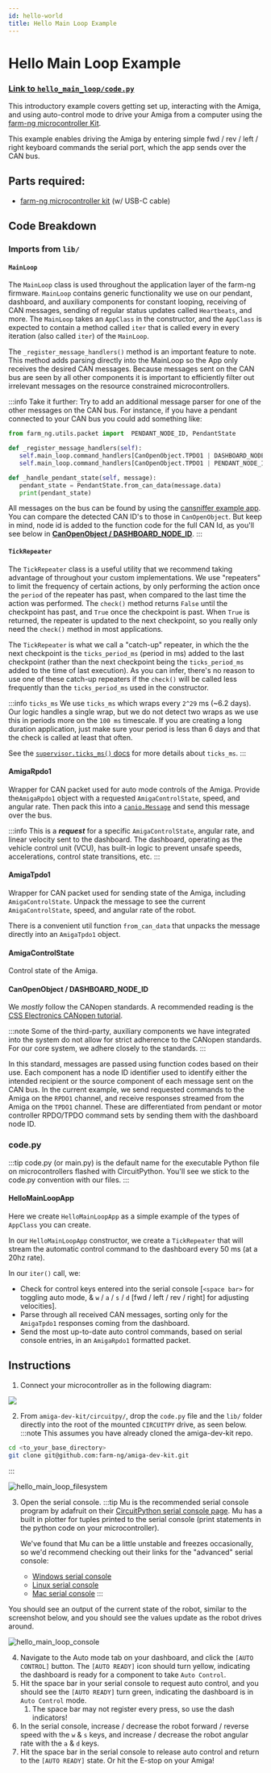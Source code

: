 ```yaml
---
id: hello-world
title: Hello Main Loop Example
---
```

# Hello Main Loop Example

### [Link to `hello_main_loop/code.py`](https://github.com/farm-ng/amiga-dev-kit/blob/main/circuitpy/examples/hello_main_loop/code.py)

This introductory example covers getting set up, interacting with the Amiga, and
using auto-control mode to drive your Amiga from a computer
using the [farm-ng microcontroller Kit](https://farm-ng.com/products/microcontroller-kit).

This example enables driving the Amiga by entering simple fwd / rev / left / right keyboard commands the serial port, which the app sends over the CAN bus.

## Parts required:

- [farm-ng microcontroller kit](https://farm-ng.com/products/microcontroller-kit) (w/ USB-C cable)

## Code Breakdown

### Imports from `lib/`

#### `MainLoop`

The `MainLoop` class is used throughout the application layer of the farm-ng firmware.
`MainLoop` contains generic functionality we use on our pendant, dashboard, and auxiliary components for constant looping, receiving of CAN messages, sending of regular status updates called `Heartbeats`, and more.
The `MainLoop` takes an `AppClass` in the constructor, and the `AppClass` is expected to contain a method called `iter` that is called every in every iteration (also called `iter`) of the `MainLoop`.


The `_register_message_handlers()` method is an important feature to note.
This method adds parsing directly into the MainLoop so the App only receives the desired CAN messages.
Because messages sent on the CAN bus are seen by all other components
it is important to efficiently filter out irrelevant messages
on the resource constrained microcontrollers.

:::info Take it further:
Try to add an additional message parser for one of the other messages on the CAN bus.
For instance, if you have a pendant connected to your CAN bus you could add something like:

```Python
from farm_ng.utils.packet import  PENDANT_NODE_ID, PendantState

def _register_message_handlers(self):
   self.main_loop.command_handlers[CanOpenObject.TPDO1 | DASHBOARD_NODE_ID] = self._handle_amiga_tpdo1
   self.main_loop.command_handlers[CanOpenObject.TPDO1 | PENDANT_NODE_ID] = self._handle_pendant_state

def _handle_pendant_state(self, message):
   pendant_state = PendantState.from_can_data(message.data)
   print(pendant_state)
```

All messages on the bus can be found by using the [cansniffer example app](./../cansniffer/).
You can compare the detected CAN ID's to those in `CanOpenObject`. But keep in mind, node id is added
to the function code for the full CAN Id, as you'll see below in
[**CanOpenObject / DASHBOARD_NODE_ID**](#canopenobject--dashboard_node_id).
:::

#### `TickRepeater`

The `TickRepeater` class is a useful utility that we recommend taking advantage of throughout your custom implementations.
We use "repeaters" to limit the frequency of certain actions, by only performing the action once the `period` of the repeater has past, when compared to the last time the action was performed.
The `check()` method returns `False` until the checkpoint has past, and `True` once the checkpoint is past.
When `True` is returned, the repeater is updated to the next checkpoint, so you really only need the `check()` method in most applications.

The `TickRepeater` is what we call a "catch-up" repeater, in which the the next checkpoint is the `ticks_period_ms` (period in ms) added to the last checkpoint (rather than the next checkpoint being the `ticks_period_ms` added to the time of last execution).
As you can infer, there's no reason to use one of these catch-up repeaters if the `check()` will be called less frequently than the `ticks_period_ms` used in the constructor.


:::info `ticks_ms`
We use `ticks_ms`
which wraps every `2^29` ms (~6.2 days).
Our logic handles a single wrap, but we do not detect two wraps
as we use this in periods more on the `100 ms` timescale.
If you are creating a long duration application,
just make sure your period is less than 6 days and that the check
is called at least that often.

See the [`supervisor.ticks_ms()` docs](https://docs.circuitpython.org/en/latest/shared-bindings/supervisor/#supervisor.ticks_ms)
for more details about `ticks_ms`.
:::

#### AmigaRpdo1

Wrapper for CAN packet used for auto mode controls of the Amiga.
Provide the`AmigaRpdo1` object with a requested `AmigaControlState`, speed, and angular rate.
Then pack this into a [`canio.Message`](https://docs.circuitpython.org/en/latest/shared-bindings/canio/index.html#canio.Message) and send this message over the bus.

:::info
This is a ***request*** for a specific `AmigaControlState`, angular rate, and linear velocity sent to the dashboard.
The dashboard, operating as the vehicle control unit (VCU), has built-in logic to prevent unsafe speeds, accelerations, control state transitions, etc.
:::

#### AmigaTpdo1

Wrapper for CAN packet used for sending state of the Amiga, including `AmigaControlState`.
Unpack the message to see the current `AmigaControlState`, speed, and angular rate of the robot.

There is a convenient util function `from_can_data` that unpacks the message directly into an `AmigaTpdo1` object.

#### AmigaControlState

Control state of the Amiga.

#### CanOpenObject / DASHBOARD_NODE_ID

We *mostly* follow the CANopen standards.
A recommended reading is the [CSS Electronics CANopen tutorial](https://www.csselectronics.com/pages/canopen-tutorial-simple-intro).

:::note
Some of the third-party, auxiliary components we have integrated into the system do not allow for strict adherence to the CANopen standards.
For our core system, we adhere closely to the standards.
:::

In this standard, messages are passed using function codes based on their use.
Each component has a node ID identifier used to identify either the intended recipient or the source component of each message sent on the CAN bus.
In the current example, we send requested commands to the Amiga on the `RPDO1` channel, and receive responses streamed from the Amiga on the `TPDO1` channel.
These are differentiated from pendant or motor controller RPDO/TPDO command sets by sending them with the dashboard node ID.

### code.py

:::tip
code.py (or main.py) is the default name for the executable Python file on microcontrollers flashed with CircuitPython.
You'll see we stick to the code.py convention with our files.
:::

#### HelloMainLoopApp

Here we create `HelloMainLoopApp` as a simple example of the types of `AppClass` you can create.

In our `HelloMainLoopApp` constructor, we create a `TickRepeater` that will stream the automatic control command to the dashboard every 50 ms (at a 20hz rate).

In our `iter()` call, we:
- Check for control keys entered into the serial console [`<space bar>` for toggling auto mode, & `w` / `a` / `s` / `d` [fwd / left / rev / right] for adjusting velocities].
- Parse through all received CAN messages, sorting only for the `AmigaTpdo1` responses coming from the dashboard.
- Send the most up-to-date auto control commands, based on serial console entries, in an `AmigaRpdo1` formatted packet.


## Instructions

1. Connect your microcontroller as in the following diagram:
<!--
<p align="center">
<img src="./assets/hello_main_loop_diagram.png" alt="drawing" width="600"/>
</p>
<img width="847" alt="hello_main_loop_diagram" src="https://user-images.githubusercontent.com/53625197/187538323-f70bb5d5-8c9a-40c2-ab75-25fd6c80acfb.png">
-->
![](https://user-images.githubusercontent.com/53625197/187538323-f70bb5d5-8c9a-40c2-ab75-25fd6c80acfb.png)

2. From `amiga-dev-kit/circuitpy/`, drop the `code.py` file and the `lib/` folder directly into the root of the mounted `CIRCUITPY` drive, as seen below.
:::note
This assumes you have already cloned the amiga-dev-kit repo.
```bash
cd <to_your_base_directory>
git clone git@github.com:farm-ng/amiga-dev-kit.git
```
:::
<!-- <p align="center">
<img src="./assets/hello_main_loop_filesystem.png" alt="drawing" width="500"/>
</p> -->
![hello_main_loop_filesystem](https://user-images.githubusercontent.com/53625197/187538475-9d301b0f-f303-4ead-a1e7-b55c6b449b9f.png)

3. Open the serial console.
   :::tip
   Mu is the recommended serial console program by adafruit on their [CircuitPython serial console page](https://learn.adafruit.com/welcome-to-circuitpython/kattni-connecting-to-the-serial-console).
   Mu has a built in plotter for tuples printed to the serial console (print statements in the python code on your microcontroller).

   We've found that Mu can be a little unstable and freezes occasionally,
   so we'd recommend checking out their links for the "advanced" serial console:

   - [Windows serial console](https://learn.adafruit.com/welcome-to-circuitpython/advanced-serial-console-on-windows)
   - [Linux serial console](https://learn.adafruit.com/welcome-to-circuitpython/advanced-serial-console-on-linux)
   - [Mac serial console](https://learn.adafruit.com/welcome-to-circuitpython/advanced-serial-console-on-mac-and-linux)
   :::

You should see an output of the current state of the robot, similar to the screenshot below, and you should see the values update as the robot drives around.
<!-- <p align="center">
<img src="./assets/hello_main_loop_console.png" alt="drawing" width="650"/>
</p> -->
![hello_main_loop_console](https://user-images.githubusercontent.com/53625197/187538512-90d53da9-8588-4d15-9973-49cca16bff72.png)

4. Navigate to the Auto mode tab on your dashboard, and click the `[AUTO CONTROL]` button. The `[AUTO READY]` icon should turn yellow, indicating the dashboard is ready for a component to take `Auto Control`.
5. Hit the space bar in your serial console to request auto control, and you should see the `[AUTO READY]` turn green, indicating the dashboard is in `Auto Control` mode.
   1. The space bar may not register every press, so use the dash indicators!
6. In the serial console, increase / decrease the robot forward / reverse speed with the `w` & `s` keys, and increase / decrease the robot angular rate with the `a` & `d` keys.
7. Hit the space bar in the serial console to release auto control and return to the `[AUTO READY]` state. Or hit the E-stop on your Amiga!
